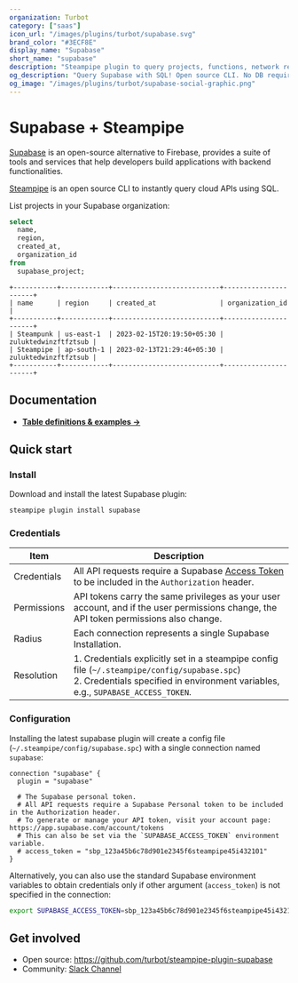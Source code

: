 ```yaml
---
organization: Turbot
category: ["saas"]
icon_url: "/images/plugins/turbot/supabase.svg"
brand_color: "#3ECF8E"
display_name: "Supabase"
short_name: "supabase"
description: "Steampipe plugin to query projects, functions, network restrictions, and more from your Supabase organization."
og_description: "Query Supabase with SQL! Open source CLI. No DB required."
og_image: "/images/plugins/turbot/supabase-social-graphic.png"
---
```


# Supabase + Steampipe

[Supabase](https://supabase.com) is an open-source alternative to Firebase, provides a suite of tools and services that help developers build applications with backend functionalities.

[Steampipe](https://steampipe.io) is an open source CLI to instantly query cloud APIs using SQL.

List projects in your Supabase organization:

```sql
select
  name,
  region,
  created_at,
  organization_id
from
  supabase_project;
```

```
+-----------+------------+---------------------------+----------------------+
| name      | region     | created_at                | organization_id      |
+-----------+------------+---------------------------+----------------------+
| Steampunk | us-east-1  | 2023-02-15T20:19:50+05:30 | zuluktedwinzftfztsub |
| Steampipe | ap-south-1 | 2023-02-13T21:29:46+05:30 | zuluktedwinzftfztsub |
+-----------+------------+---------------------------+----------------------+
```

## Documentation

- **[Table definitions & examples →](/plugins/turbot/supabase/tables)**

## Quick start

### Install

Download and install the latest Supabase plugin:

```bash
steampipe plugin install supabase
```

### Credentials

| Item        | Description                                                                                                                                                                          |
| ----------- | ------------------------------------------------------------------------------------------------------------------------------------------------------------------------------------ |
| Credentials | All API requests require a Supabase [Access Token](https://supabase.com/docs/reference/api/introduction#authentication) to be included in the `Authorization` header.                |
| Permissions | API tokens carry the same privileges as your user account, and if the user permissions change, the API token permissions also change.                                                |
| Radius      | Each connection represents a single Supabase Installation.                                                                                                                           |
| Resolution  | 1. Credentials explicitly set in a steampipe config file (`~/.steampipe/config/supabase.spc`)<br />2. Credentials specified in environment variables, e.g., `SUPABASE_ACCESS_TOKEN`. |

### Configuration

Installing the latest supabase plugin will create a config file (`~/.steampipe/config/supabase.spc`) with a single connection named `supabase`:

```hcl
connection "supabase" {
  plugin = "supabase"

  # The Supabase personal token.
  # All API requests require a Supabase Personal token to be included in the Authorization header.
  # To generate or manage your API token, visit your account page: https://app.supabase.com/account/tokens
  # This can also be set via the `SUPABASE_ACCESS_TOKEN` environment variable.
  # access_token = "sbp_123a45b6c78d901e2345f6steampipe45i432101"
}
```

Alternatively, you can also use the standard Supabase environment variables to obtain credentials only if other argument (`access_token`) is not specified in the connection:

```sh
export SUPABASE_ACCESS_TOKEN=sbp_123a45b6c78d901e2345f6steampipe45i432101
```

## Get involved

- Open source: https://github.com/turbot/steampipe-plugin-supabase
- Community: [Slack Channel](https://steampipe.io/community/join)
